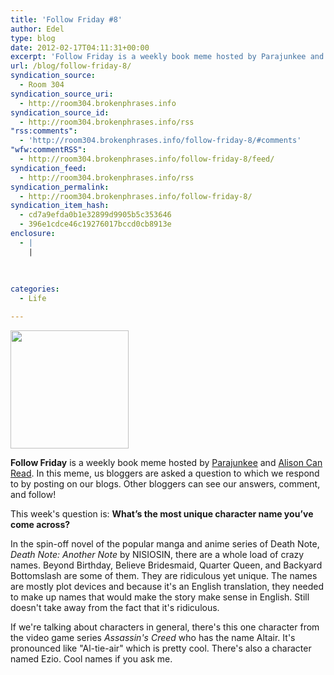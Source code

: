 ```yaml
---
title: 'Follow Friday #8'
author: Edel
type: blog
date: 2012-02-17T04:11:31+00:00
excerpt: 'Follow Friday is a weekly book meme hosted by Parajunkee and Alison Can Read. In this meme, us bloggers are asked a question to which we respond to by posting on our blogs. Other bloggers can see our answers, comment, and follow! This week&rsquo;s question is: What&rsquo;s the most unique character name you&rsquo;ve come across? [...]'
url: /blog/follow-friday-8/
syndication_source:
  - Room 304
syndication_source_uri:
  - http://room304.brokenphrases.info
syndication_source_id:
  - http://room304.brokenphrases.info/rss
"rss:comments":
  - 'http://room304.brokenphrases.info/follow-friday-8/#comments'
"wfw:commentRSS":
  - http://room304.brokenphrases.info/follow-friday-8/feed/
syndication_feed:
  - http://room304.brokenphrases.info/rss
syndication_permalink:
  - http://room304.brokenphrases.info/follow-friday-8/
syndication_item_hash:
  - cd7a9efda0b1e32899d9905b5c353646
  - 396e1cdce46c19276017bccd0cb8913e
enclosure:
  - |
    |
        
        
        
categories:
  - Life

---
```

<div class="left">
  <a href="http://www.parajunkee.com/search/label/FF"><img border="0" src="http://farm5.static.flickr.com/4019/4710921228_e3140444bf_o.png" width="189" /></a>
</div>

<div class="right">
  <p>
    <strong>Follow Friday</strong> is a weekly book meme hosted by <a href="http://parajunkee.com/">Parajunkee</a> and <a href="http://www.alisoncanread.com/">Alison Can Read</a>. In this meme, us bloggers are asked a question to which we respond to by posting on our blogs. Other bloggers can see our answers, comment, and follow!
  </p>
  
  <p>
    This week's question is: <strong>What’s the most unique character name you’ve come across?</strong>
  </p>
  
  <p>
    In the spin-off novel of the popular manga and anime series of Death Note, <em>Death Note: Another Note</em> by NISIOSIN, there are a whole load of crazy names. Beyond Birthday, Believe Bridesmaid, Quarter Queen, and Backyard Bottomslash are some of them. They are ridiculous yet unique. The names are mostly plot devices and because it's an English translation, they needed to make up names that would make the story make sense in English. Still doesn't take away from the fact that it's ridiculous.
  </p>
  
  <p>
    If we're talking about characters in general, there's this one character from the video game series <em>Assassin's Creed</em> who has the name Altair. It's pronounced like "Al-tie-air" which is pretty cool. There's also a character named Ezio. Cool names if you ask me.
  </p>
</div>

<br style="clear:both;" />


